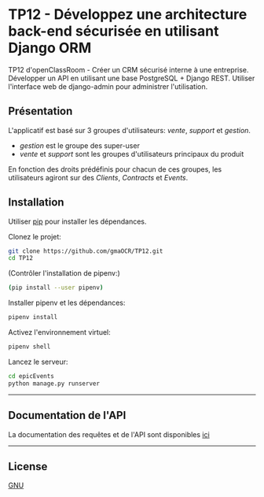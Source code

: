 # TP12 - Développez une architecture back-end sécurisée en utilisant Django ORM

TP12 d'openClassRoom - Créer un CRM sécurisé interne à une entreprise. Développer un API en utilisant une base PostgreSQL + Django REST. Utiliser l'interface web de django-admin pour administrer l'utilisation.

## Présentation
L'applicatif est basé sur 3 groupes d'utilisateurs: *vente*, *support* et *gestion*.
- *gestion* est le groupe des super-user
- *vente* et *support* sont les groupes d'utilisateurs principaux du produit

En fonction des droits prédéfinis pour chacun de ces groupes, les utilisateurs agiront sur des *Clients*, *Contracts* et *Events*.

## Installation

Utiliser [pip](https://pip.pypa.io/en/stable/) pour installer les dépendances.

Clonez le projet:
```bash
git clone https://github.com/gmaOCR/TP12.git
cd TP12
```
(Contrôler l'installation de pipenv:)
```bash
(pip install --user pipenv)
```
Installer pipenv et les dépendances:
```bash
pipenv install
```
Activez l'environnement virtuel:
```bash
pipenv shell
```
Lancez le serveur:
```bash 
cd epicEvents
python manage.py runserver
```
---
## Documentation de l'API

La documentation des requêtes et de l'API sont disponibles [ici](https://documenter.getpostman.com/view/24264370/2s93m4X2dB)

---
## License
[GNU](https://choosealicense.com/licenses/gpl-2.0/)